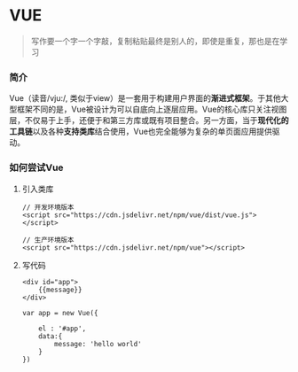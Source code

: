 #  VUE

> 写作要一个字一个字敲，复制粘贴最终是别人的，即使是重复，那也是在学习

### 简介

Vue（读音/vju:/, 类似于view）是一套用于构建用户界面的**渐进式框架**。于其他大型框架不同的是，Vue被设计为可以自底向上逐层应用。Vue的核心库只关注视图层，不仅易于上手，还便于和第三方库或既有项目整合。另一方面，当于**现代化的工具链**以及各种**支持类库**结合使用，Vue也完全能够为复杂的单页面应用提供驱动。

### 如何尝试Vue

1. 引入类库

    ```
    // 开发环境版本
    <script src="https://cdn.jsdelivr.net/npm/vue/dist/vue.js"></script>
    
    // 生产环境版本
    <script src="https://cdn.jsdelivr.net/npm/vue"></script>
    ```

2. 写代码

    ```
    <div id="app">
    	{{message}}
    </div>
    
    var app = new Vue({
    
    	el : '#app',
    	data:{
    		message: 'hello world'
    	}
    })
    ```

    